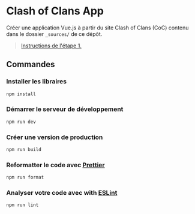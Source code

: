 # Clash of Clans App
Créer une application Vue.js à partir du site Clash of Clans (CoC) 
contenu dans le dossier `_sources/` de ce dépôt.

> [Instructions de l'étape 1.](Etape-1.md)

## Commandes
### Installer les libraires
```sh
npm install
```
### Démarrer le serveur de développement
```sh
npm run dev
```
### Créer une version de production
```sh
npm run build
```
### Reformatter le code avec [Prettier](https://prettier.io/)
```sh
npm run format
```
### Analyser votre code avec with [ESLint](https://eslint.org/)
```sh
npm run lint
```
